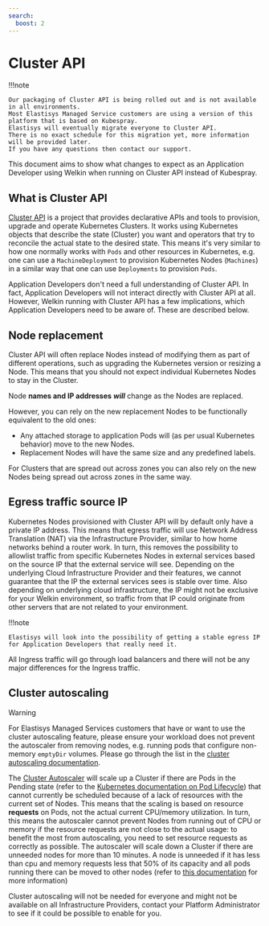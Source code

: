 ```yaml
---
search:
  boost: 2
---
```

# Cluster API

!!!note

    Our packaging of Cluster API is being rolled out and is not available in all environments.
    Most Elastisys Managed Service customers are using a version of this platform that is based on Kubespray.
    Elastisys will eventually migrate everyone to Cluster API.
    There is no exact schedule for this migration yet, more information will be provided later.
    If you have any questions then contact our support.

This document aims to show what changes to expect as an Application Developer using Welkin when running on Cluster API instead of Kubespray.

## What is Cluster API

[Cluster API](https://Cluster-api.sigs.k8s.io/) is a project that provides declarative APIs and tools to provision, upgrade and operate Kubernetes Clusters.
It works using Kubernetes objects that describe the state (Cluster) you want and operators that try to reconcile the actual state to the desired state.
This means it's very similar to how one normally works with `Pods` and other resources in Kubernetes, e.g. one can use a `MachineDeployment` to provision Kubernetes Nodes (`Machines`) in a similar way that one can use `Deployments` to provision `Pods`.

Application Developers don't need a full understanding of Cluster API.
In fact, Application Developers will not interact directly with Cluster API at all.
However, Welkin running with Cluster API has a few implications, which Application Developers need to be aware of.
These are described below.

## Node replacement

Cluster API will often replace Nodes instead of modifying them as part of different operations, such as upgrading the Kubernetes version or resizing a Node.
This means that you should not expect individual Kubernetes Nodes to stay in the Cluster.

Node **names and IP addresses** _**will**_ change as the Nodes are replaced.

However, you can rely on the new replacement Nodes to be functionally equivalent to the old ones:

- Any attached storage to application Pods will (as per usual Kubernetes behavior) move to the new Nodes.
- Replacement Nodes will have the same size and any predefined labels.

For Clusters that are spread out across zones you can also rely on the new Nodes being spread out across zones in the same way.

## Egress traffic source IP

Kubernetes Nodes provisioned with Cluster API will by default only have a private IP address.
This means that egress traffic will use Network Address Translation (NAT) via the Infrastructure Provider, similar to how home networks behind a router work.
In turn, this removes the possibility to allowlist traffic from specific Kubernetes Nodes in external services based on the source IP that the external service will see.
Depending on the underlying Cloud Infrastructure Provider and their features, we cannot guarantee that the IP the external services sees is stable over time.
Also depending on underlying cloud infrastructure, the IP might not be exclusive for your Welkin environment, so traffic from that IP could originate from other servers that are not related to your environment.

!!!note

    Elastisys will look into the possibility of getting a stable egress IP for Application Developers that really need it.

All Ingress traffic will go through load balancers and there will not be any major differences for the Ingress traffic.

## Cluster autoscaling

> [!WARNING]
> For Elastisys Managed Services customers that have or want to use the cluster autoscaling feature, please ensure your workload does not prevent the autoscaler from removing nodes, e.g. running pods that configure non-memory `emptyDir` volumes.
> Please go through the list in the [cluster autoscaling documentation](https://github.com/kubernetes/autoscaler/blob/master/cluster-autoscaler/FAQ.md#what-types-of-pods-can-prevent-ca-from-removing-a-node).

The [Cluster Autoscaler](https://github.com/kubernetes/autoscaler/blob/master/cluster-autoscaler/cloudprovider/clusterapi/README.md) will scale up a Cluster if there are Pods in the Pending state (refer to the [Kubernetes documentation on Pod Lifecycle](https://kubernetes.io/docs/concepts/workloads/pods/pod-lifecycle/)) that cannot currently be scheduled because of a lack of resources with the current set of Nodes.
This means that the scaling is based on resource **requests** on Pods, not the actual current CPU/memory utilization.
In turn, this means the autoscaler cannot prevent Nodes from running out of CPU or memory if the resource requests are not close to the actual usage: to benefit the most from autoscaling, you need to set resource requests as correctly as possible.
The autoscaler will scale down a Cluster if there are unneeded nodes for more than 10 minutes.
A node is unneeded if it has less than cpu and memory requests less that 50% of its capacity and all pods running there can be moved to other nodes (refer to [this documentation](https://github.com/kubernetes/autoscaler/blob/master/cluster-autoscaler/FAQ.md#how-does-scale-down-work) for more information)

Cluster autoscaling will not be needed for everyone and might not be available on all Infrastructure Providers, contact your Platform Administrator to see if it could be possible to enable for you.
